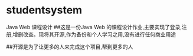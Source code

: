 # studentsystem
   Java Web 课程设计
##这是一份Java Web 的课程设计作业,主要实现了登录,注册,增删改查。现将其开源,作为备份和个人学习之用,没有进行任何商业用途



##开源是为了让更多的人来完成这个项目,帮到更多的人
